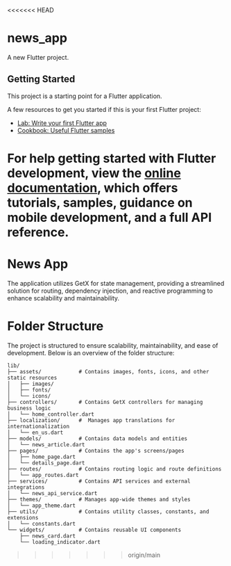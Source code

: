 <<<<<<< HEAD
# news_app

A new Flutter project.

## Getting Started

This project is a starting point for a Flutter application.

A few resources to get you started if this is your first Flutter project:

- [Lab: Write your first Flutter app](https://docs.flutter.dev/get-started/codelab)
- [Cookbook: Useful Flutter samples](https://docs.flutter.dev/cookbook)

For help getting started with Flutter development, view the
[online documentation](https://docs.flutter.dev/), which offers tutorials,
samples, guidance on mobile development, and a full API reference.
=======
# News App

The application utilizes GetX for state management, providing a streamlined solution for routing, dependency injection,
and reactive programming to enhance scalability and maintainability.

# Folder Structure
The project is structured to ensure scalability, maintainability, and ease of development. Below is an overview of the folder structure:
```
lib/
├── assets/            # Contains images, fonts, icons, and other static resources
│   ├── images/
│   ├── fonts/
│   └── icons/
├── controllers/       # Contains GetX controllers for managing business logic
│   └── home_controller.dart
├── localization/      #  Manages app translations for internationalization
│   └── en_us.dart
├── models/            # Contains data models and entities
│   └── news_article.dart
├── pages/             # Contains the app's screens/pages
│   ├── home_page.dart
│   └── details_page.dart
├── routes/            # Contains routing logic and route definitions
│   └── app_routes.dart
├── services/          # Contains API services and external integrations
│   └── news_api_service.dart
├── themes/            # Manages app-wide themes and styles
│   └── app_theme.dart
├── utils/             # Contains utility classes, constants, and extensions
│   └── constants.dart
└── widgets/           # Contains reusable UI components
    ├── news_card.dart
    └── loading_indicator.dart
```




>>>>>>> origin/main
